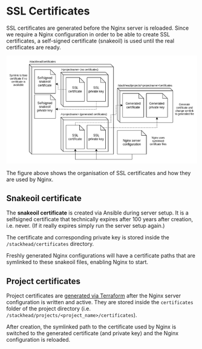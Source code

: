 # SSL Certificates

SSL certificates are generated before the Nginx server is reloaded. Since we require a Nginx configuration in order to be able to create SSL certificates, a self-signed certificate \(snakeoil\) is used until the real certificates are ready.

![SSL certificate organization](../.gitbook/assets/ssl-certificates%20%281%29%20%281%29%20%281%29.png)

The figure above shows the organisation of SSL certificates and how they are used by Nginx.

## Snakeoil certificate

The **snakeoil certificate** is created via Ansible during server setup. It is a selfsigned certificate that technically expires after 100 years after creation, i.e. never. \(If it really expires simply run the server setup again.\)

The certificate and corresponding private key is stored inside the `/stackhead/certificates` directory.

Freshly generated Nginx configurations will have a certificate paths that are symlinked to these snakeoil files, enabling Nginx to start.

## Project certificates

Project certificates are [generated via Terraform](terraform.md) after the Nginx server configuration is written and active. They are stored inside the `certificates` folder of the project directory \(i.e. `/stackhead/projects/<project_name>/certificates`\).

After creation, the symlinked path to the certificate used by Nginx is switched to the generated certificate \(and private key\) and the Nginx configuration is reloaded.


